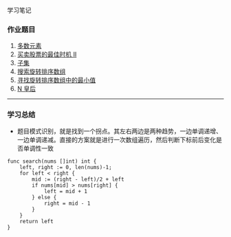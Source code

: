 学习笔记

### 作业题目
1. [多数元素](https://leetcode-cn.com/problems/majority-element/)
2. [买卖股票的最佳时机 II](https://leetcode-cn.com/problems/best-time-to-buy-and-sell-stock-ii/)
3. [子集](https://leetcode-cn.com/problems/subsets/)
4. [搜索旋转排序数组](https://leetcode-cn.com/problems/search-in-rotated-sorted-array/)
5. [寻找旋转排序数组中的最小值](https://leetcode-cn.com/problems/find-minimum-in-rotated-sorted-array/)
6. [N 皇后](https://leetcode-cn.com/problems/n-queens/)

---

### 学习总结
* 题目模式识别，就是找到一个拐点。其左右两边是两种趋势，一边单调递增、一边单调递减。直接的方案就是进行一次数组遍历，然后判断下标前后变化是否单调性一致
```Golang
func search(nums []int) int {
	left, right := 0, len(nums)-1;
	for left < right {
		mid := (right - left)/2 + left
		if nums[mid] > nums[right] {
			left = mid + 1
		} else {
			right = mid - 1
		}
	}
	return left
}
```


